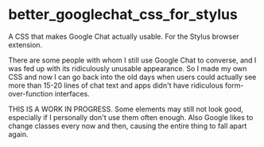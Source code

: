 # better_googlechat_css_for_stylus
A CSS that makes Google Chat actually usable. For the Stylus browser extension.

There are some people with whom I still use Google Chat to converse, and I was fed up with its ridiculously unusable appearance. So I made my own CSS and now I can go back into the old days when users could actually see more than 15-20 lines of chat text and apps didn't have ridiculous form-over-function interfaces.

THIS IS A WORK IN PROGRESS. 
Some elements may still not look good, especially if I personally don't use them often enough. 
Also Google likes to change classes every now and then, causing the entire thing to fall apart again. 

